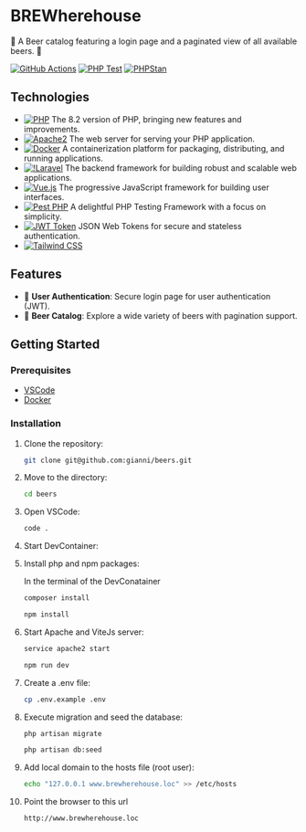 # BREWherehouse

🍺 A Beer catalog featuring a login page and a paginated view of all available beers. 🍻

[![GitHub Actions](https://img.shields.io/badge/GitHub%20Actions-enabled-brightgreen)](https://github.com/features/actions)
[![PHP Test](https://github.com/gianni/beers/actions/workflows/php-test.yml/badge.svg)](https://github.com/gianni/beers/actions/workflows/php-test.yml)
[![PHPStan](https://github.com/gianni/beers/actions/workflows/phpstan.yml/badge.svg)](https://github.com/gianni/beers/actions/workflows/phpstan.yml)

## Technologies

- [![PHP](https://img.shields.io/badge/PHP-8.2-purple)](https://www.php.net/)
The 8.2 version of PHP, bringing new features and improvements.
- [![Apache2](https://img.shields.io/badge/Apache2-latest-yellow)](https://httpd.apache.org/)
The web server for serving your PHP application.
- [![Docker](https://img.shields.io/badge/Docker-latest-blue)](https://www.docker.com/)
A containerization platform for packaging, distributing, and running applications.
- [![!Laravel](https://img.shields.io/badge/Laravel-10-red)](https://laravel.com/)
The backend framework for building robust and scalable web applications.
- [![Vue.js](https://img.shields.io/badge/Vue.js-3.4-green)](https://vuejs.org/)
The progressive JavaScript framework for building user interfaces.
- [![Pest PHP](https://img.shields.io/badge/Pest%20PHP-latest-blue)](https://pestphp.com/)
A delightful PHP Testing Framework with a focus on simplicity.
- [![JWT Token](https://img.shields.io/badge/JWT%20Token-secure-green)](https://jwt.io/)
JSON Web Tokens for secure and stateless authentication.
- [![Tailwind CSS](https://img.shields.io/badge/Tailwind%20CSS-2.2.19-blueviolet)](https://tailwindcss.com/)



## Features

- 🚀 **User Authentication**: Secure login page for user authentication (JWT).
- 🍺 **Beer Catalog**: Explore a wide variety of beers with pagination support.
## Getting Started

### Prerequisites

- [VSCode](https://code.visualstudio.com/)
- [Docker](https://www.docker.com/get-started)

### Installation

1. Clone the repository:

   ```bash
   git clone git@github.com:gianni/beers.git
   ```
2. Move to the directory:

   ```bash
   cd beers
   ```
3. Open VSCode:

   ```bash
   code .
   ```
4. Start DevContainer:

5. Install php and npm packages:

    In the terminal of the DevConatainer

   ```bash
   composer install
   ```
   ```bash
   npm install
   ```
6. Start Apache and ViteJs server:

   ```bash
   service apache2 start
   ```

   ```bash
   npm run dev
   ```
7. Create a .env file:

   ```bash
   cp .env.example .env
   ```
8. Execute migration and seed the database:

   ```bash
   php artisan migrate
   ```
   
   ```bash
   php artisan db:seed
   ```
9. Add local domain to the hosts file (root user):

   ```bash
   echo "127.0.0.1 www.brewherehouse.loc" >> /etc/hosts
   ```

10. Point the browser to this url
    ```bash
    http://www.brewherehouse.loc
    ```
